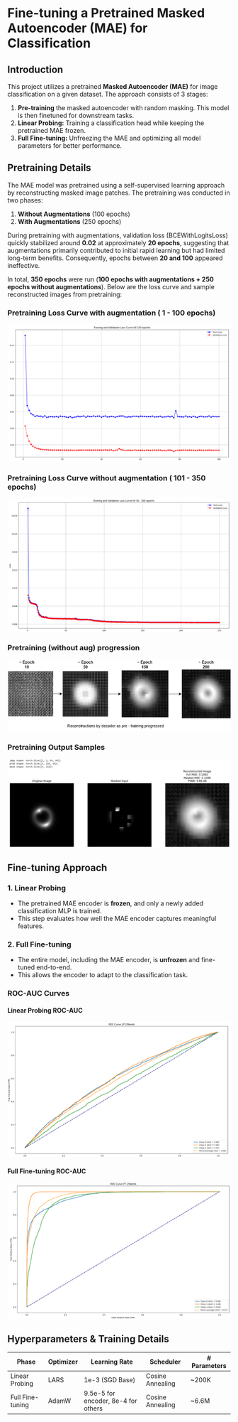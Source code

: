 # Fine-tuning a Pretrained Masked Autoencoder (MAE) for Classification

## Introduction
This project utilizes a pretrained **Masked Autoencoder (MAE)** for image classification on a given dataset. The approach consists of 3 stages:
1. **Pre-training** the masked autoencoder with random masking. This model is then finetuned for downstream tasks.
2. **Linear Probing:** Training a classification head while keeping the pretrained MAE frozen.
3. **Full Fine-tuning:** Unfreezing the MAE and optimizing all model parameters for better performance.

## Pretraining Details

The MAE model was pretrained using a self-supervised learning approach by reconstructing masked image patches. The pretraining was conducted in two phases:  

1. **Without Augmentations** (100 epochs)  
2. **With Augmentations** (250 epochs)  

During pretraining with augmentations, validation loss (BCEWithLogitsLoss) quickly stabilized around **0.02** at approximately **20 epochs**, suggesting that augmentations primarily contributed to initial rapid learning but had limited long-term benefits. Consequently, epochs between **20 and 100** appeared ineffective.  

In total, **350 epochs** were run (**100 epochs with augmentations + 250 epochs without augmentations**).
Below are the loss curve and sample reconstructed images from pretraining:

### Pretraining Loss Curve with augmentation ( 1 - 100 epochs)
![Pretraining Loss Curve](../images/Task6A/task6A_loss_curve_withaug.png)

### Pretraining Loss Curve without augmentation ( 101 - 350 epochs)
![Pretraining Loss Curve](../images/Task6A/task6A_loss_curve.png)

### Pretraining (without aug) progression 
![Pretraining Progression](../images/Task6A/task6_pretraining_progression.png)

### Pretraining Output Samples
![Reconstructed Images](../images/Task6A/task6A_pretrain_img_map.png)

## Fine-tuning Approach
### 1. Linear Probing
- The pretrained MAE encoder is **frozen**, and only a newly added classification MLP is trained.
- This step evaluates how well the MAE encoder captures meaningful features.

### 2. Full Fine-tuning
- The entire model, including the MAE encoder, is **unfrozen** and fine-tuned end-to-end.
- This allows the encoder to adapt to the classification task.

### ROC-AUC Curves
#### Linear Probing ROC-AUC
![ROC-AUC Linear Probing](../images/Task6A/task6A_LP_ROC_AUC.png)

#### Full Fine-tuning ROC-AUC
![ROC-AUC Full Fine-tune](../images/Task6A/task6A_FT_ROC_AUC.png)

## Hyperparameters & Training Details
| Phase              | Optimizer  | Learning Rate | Scheduler  | # Parameters |
|-------------------|------------|--------------|------------|-------------|
| Linear Probing    | LARS      | 1e-3 (SGD Base)         | Cosine Annealing | ~200K  |
| Full Fine-tuning  | AdamW      | 9.5e-5 for encoder, 8e-4 for others         | Cosine Annealing | ~6.6M  |




